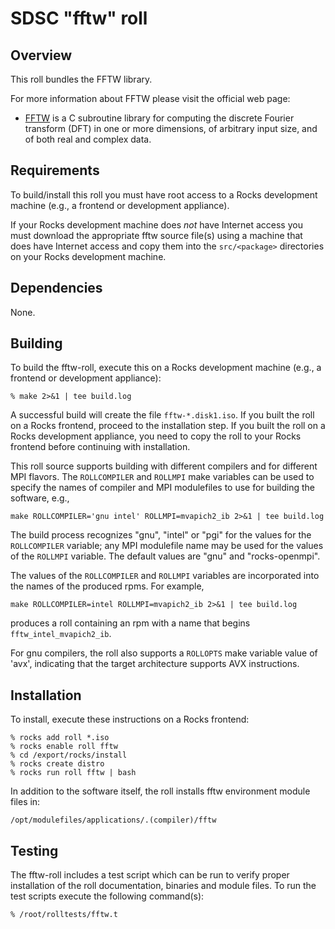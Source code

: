# SDSC "fftw" roll

## Overview

This roll bundles the FFTW library.  

For more information about FFTW please visit the official web page:

- <a href="http://www.fftw.org" target="_blank">FFTW</a> is a C subroutine library for computing the discrete Fourier transform (DFT) in one or more dimensions, of arbitrary input size, and of both real and complex data.


## Requirements

To build/install this roll you must have root access to a Rocks development
machine (e.g., a frontend or development appliance).

If your Rocks development machine does *not* have Internet access you must
download the appropriate fftw source file(s) using a machine that does
have Internet access and copy them into the `src/<package>` directories on your
Rocks development machine.


## Dependencies

None.


## Building

To build the fftw-roll, execute this on a Rocks development
machine (e.g., a frontend or development appliance):

```shell
% make 2>&1 | tee build.log
```

A successful build will create the file `fftw-*.disk1.iso`.  If you built the
roll on a Rocks frontend, proceed to the installation step. If you built the
roll on a Rocks development appliance, you need to copy the roll to your Rocks
frontend before continuing with installation.

This roll source supports building with different compilers and for different
MPI flavors.  The `ROLLCOMPILER` and `ROLLMPI` make variables can be used to
specify the names of compiler and MPI modulefiles to use for building the
software, e.g.,

```shell
make ROLLCOMPILER='gnu intel' ROLLMPI=mvapich2_ib 2>&1 | tee build.log
```

The build process recognizes "gnu", "intel" or "pgi" for the values for the
`ROLLCOMPILER` variable; any MPI modulefile name may be used for the values of
the `ROLLMPI` variable.  The default values are "gnu" and "rocks-openmpi".

The values of the `ROLLCOMPILER` and `ROLLMPI` variables are incorporated into
the names of the produced rpms.  For example,

```shell
make ROLLCOMPILER=intel ROLLMPI=mvapich2_ib 2>&1 | tee build.log
```
produces a roll containing an rpm with a name that begins
`fftw_intel_mvapich2_ib`.

For gnu compilers, the roll also supports a `ROLLOPTS` make variable value of
'avx', indicating that the target architecture supports AVX instructions.


## Installation

To install, execute these instructions on a Rocks frontend:

```shell
% rocks add roll *.iso
% rocks enable roll fftw
% cd /export/rocks/install
% rocks create distro
% rocks run roll fftw | bash
```

In addition to the software itself, the roll installs fftw environment
module files in:

```shell
/opt/modulefiles/applications/.(compiler)/fftw
```


## Testing

The fftw-roll includes a test script which can be run to verify proper
installation of the roll documentation, binaries and module files. To
run the test scripts execute the following command(s):

```shell
% /root/rolltests/fftw.t 
```
